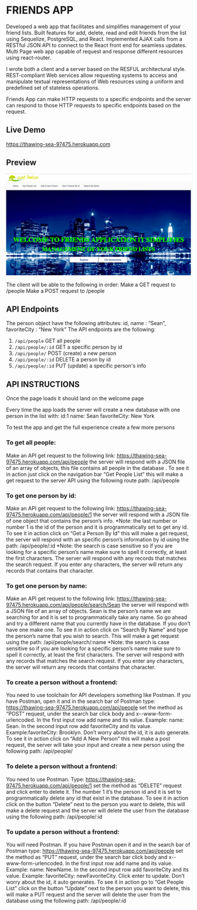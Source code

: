 # FRIENDS APP
Developed a web app that facilitates and simplifies management of your friend lists. Built features for add, delete, read and edit friends from the list using Sequelize, PostgreSQL, and React.
Implemented AJAX calls from a RESTful JSON API to connect to the React front end for seamless updates. Multi Page web app capable of request and response different resources using react-router.

I wrote both a client and a server based on the RESFUL architectural style. REST-compliant Web services allow requesting systems to access and manipulate textual representations of Web resources using a uniform and predefined set of stateless operations. 

Friends App can make HTTP requests to a specific endpoints and the server can respond to those HTTP requests to specific endpoints based on the request.
## Live Demo
https://thawing-sea-97475.herokuapp.com

## Preview
![Alt text](/friends.jpg?raw=true "Optional Title")



The client will be able to the following in order:
Make a GET request to /people
Make a POST request to /people

## API Endpoints
The person object have the following attributes: id, name : “Sean”, favoriteCity : “New York”
The API endpoints are the following: 

1. `/api/people` GET all people
1. `/api/people/:id` GET a specific person by id
1. `/api/people/` POST (create) a new person
1. `/api/people/:id` DELETE a person by id
1. `/api/people/:id` PUT (update) a specific person's info


## API INSTRUCTIONS
Once the page loads it should land on the welcome page

Every time the app loads the server will create a new database with one person in the list with:  id:1  name: Sean  favoriteCity: New York    

To test the app and get the full experience create a few more persons

### To  get all people:
Make an API get request to the following link: https://thawing-sea-97475.herokuapp.com/api/people   the server will respond with a JSON file of an array of objects, this file contains  all people in the database .  To see it in action just click on the navigation bar “Get People List” this will make a get request to the server API using the following route path:  /api/people  

### To get one person by id:
Make an API get request to the following link: https://thawing-sea-97475.herokuapp.com/api/people/1   the server will respond with a JSON file of one object that contains the person’s info. *Note: the last number or number 1  is the id of the person and it is programmatically set to get any id. To see it in action click on “Get a Person By Id”  this will make a get request, the server will respond with an  specific person’s information by id using the path:  /api/people/:id       *Note: the search is case sensitive so if you are looking for a specific person’s name  make sure to spell it correctly, at  least the first characters. The server will respond with any records that matches the search request. If you enter any characters, the server will return any records that contains that character. 

### To get one person by name:
Make an API get request to the following link: https://thawing-sea-97475.herokuapp.com/api/people/search/Sean  the server will respond with a JSON file of an array of objects. Sean is the person’s name we are searching for and it is set to programmatically take any name. So go ahead and try a different name that you currently have in the database. If you don’t have one make one. To see it in action click on “Search By Name”  and type the person’s name that you wish to search.  This will make a get request using the path:  /api/people/search/:name       *Note: the search is case sensitive so if you are looking for a specific person’s name  make sure to spell it correctly, at  least the first characters. The server will respond with any records that matches the search request. If you enter any characters, the server will return any records that contains that character. 

### To create a person without a frontend:
You need to use toolchain for API developers something like Postman. If you have Postman, open it and in the search bar of Postman type: https://thawing-sea-97475.herokuapp.com/api/people set the method as “POST” request, under the search bar click body  and  x--www-form-urlencoded. In the first input row add name and its value. Example: name: Sean. In the second input row add favoriteCity and its value. Example:favoriteCity: Brooklyn. Don’t worry about the id, it is auto generate. To see it in action click on  “Add A New Person”  this will make a post request, the server will take your input and create a new person using the following path: /api/people/

### To delete a person without a frontend:
You need to use Postman. Type: https://thawing-sea-97475.herokuapp.com/api/people/1 set the method as “DELETE” request and click enter to delete it. The number 1 it’s the person id and it is set to programmatically delete any id that exist in the database. To see it in action click on the button  “Delete” next to the person you want to delete, this will make a delete request and the server will delete the user from the database using the following path: /api/people/:id

### To update a person without a frontend:
You will need Postman. If you have Postman open it and in the search bar of Postman type: https://thawing-sea-97475.herokuapp.com/api/people set the method as “PUT” request, under the search bar click body  and  x--www-form-urlencoded. In the first input row add name and its value. Example: name: NewName. In the second input row add favoriteCity and its value. Example: favoriteCity: newFavoriteCity. Click enter to update. Don’t worry about the id, it auto generates. To see it in action go to “Get People List”  click on the button  “Update” next to the person you want to delete, this will make a PUT request and the server will delete the user from the database using the following path: /api/people/:id

